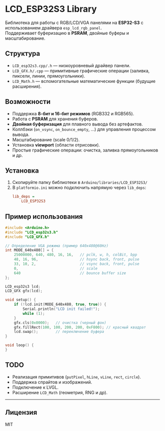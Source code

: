 # LCD_ESP32S3 Library

Библиотека для работы с RGB/LCD/VGA панелями на **ESP32-S3** с использованием драйвера `esp_lcd_rgb_panel`.  
Поддерживает буферизацию в **PSRAM**, двойные буферы и масштабирование.

## Структура
- `LCD_esp32s3.cpp/.h` — низкоуровневый драйвер панели.
- `LCD_GFX.h/.cpp` — примитивные графические операции (заливка, пиксели, линии, прямоугольники).
- `LCD_Math.h` — вспомогательные математические функции (будущие расширения).

## Возможности
- Поддержка **8-бит и 16-бит режимов** (RGB332 и RGB565).
- Работа с **PSRAM** для хранения буферов.
- **Двойная буферизация** для плавного вывода без артефактов.
- Коллбэки (`on_vsync`, `on_bounce_empty`, …) для управления процессом вывода.
- Масштабирование (scale 0/1/2).
- Установка **viewport** (области отрисовки).
- Простые графические операции: очистка, заливка прямоугольников и др.

## Установка
1. Скопируйте папку библиотеки в `Arduino/libraries/LCD_ESP32S3/`
2. В `platformio.ini` можно подключить напрямую через `lib_deps`:
   ```ini
   lib_deps =
       LCD_ESP32S3
   ```

## Пример использования
```cpp
#include <Arduino.h>
#include "LCD_esp32s3.h"
#include "LCD_GFX.h"

// Определение VGA режима (пример 640x480@60Hz)
int MODE_640x480[] = {
    25000000, 640, 480, 16, 16,   // pclk, w, h, colBit, bpp
    48, 16, 96,                   // hsync back, front, pulse
    33, 10, 2,                    // vsync back, front, pulse
    0,                            // scale
    640                           // bounce buffer size
};

LCD_esp32s3 lcd;
LCD_GFX gfx(lcd);

void setup() {
    if (!lcd.init(MODE_640x480, true, true)) {
        Serial.println("LCD init failed!");
        while (1);
    }
    gfx.cls(0x0000);   // очистка (черный фон)
    gfx.fillRect(100, 100, 200, 200, 0xF800); // красный квадрат
    lcd.swap();        // переключение буфера
}

void loop() {
}
```

## TODO
- Реализация примитивов (`putPixel`, `hLine`, `vLine`, `rect`, `circle`).
- Поддержка спрайтов и изображений.
- Подключение к LVGL.
- Расширение `LCD_Math` (геометрия, RNG и др).

---

## Лицензия
MIT

